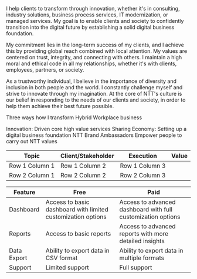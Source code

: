 I help clients to transform through innovation, whether it's in consulting, industry solutions, business process services, IT modernization, or managed services. My goal is to enable clients and society to confidently transition into the digital future by establishing a solid digital business foundation.

My commitment lies in the long-term success of my clients, and I achieve this by providing global reach combined with local attention. My values are centered on trust, integrity, and connecting with others. I maintain a high moral and ethical code in all my relationships, whether it's with clients, employees, partners, or society.

As a trustworthy individual, I believe in the importance of diversity and inclusion in both people and the world. I constantly challenge myself and strive to innovate through my imagination. At the core of NTT's culture is our belief in responding to the needs of our clients and society, in order to help them achieve their best future possible.


Three ways how I transform Hybrid Workplace business

Innovation: Driven core high value services
Sharing Economy: Setting up a digital business foundation
NTT Brand Ambassadors Empower people to carry out NTT values


| Topic | Client/Stakeholder | Execution | Value |
| --------------- | --------------- | --------------- | --------------- |
| Row 1 Column 1  | Row 1 Column 2  | Row 1 Column 3  |
| Row 2 Column 1  | Row 2 Column 2  | Row 2 Column 3  |

| Feature   | Free | Paid |
 |--------- |------|------| 
 | Dashboard | Access to basic dashboard with limited customization options | Access to advanced dashboard with full customization options | 
 | Reports | Access to basic reports | Access to advanced reports with more detailed insights | 
 | Data Export | Ability to export data in CSV format | Ability to export data in multiple formats | 
 | Support | Limited support | Full support |